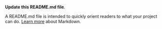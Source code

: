 **Update this README.md file**.

 A README.md file is intended to quickly orient readers to what your project can do.
 [Learn more](https://go.microsoft.com/fwlink/p/?LinkId=524306) about Markdown.